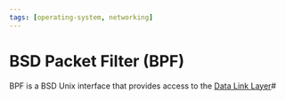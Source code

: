 ```yaml
---
tags: [operating-system, networking]
---
```


# BSD Packet Filter (BPF)

BPF is a BSD Unix interface that provides access to the [Data Link Layer](202206131651.md)#
